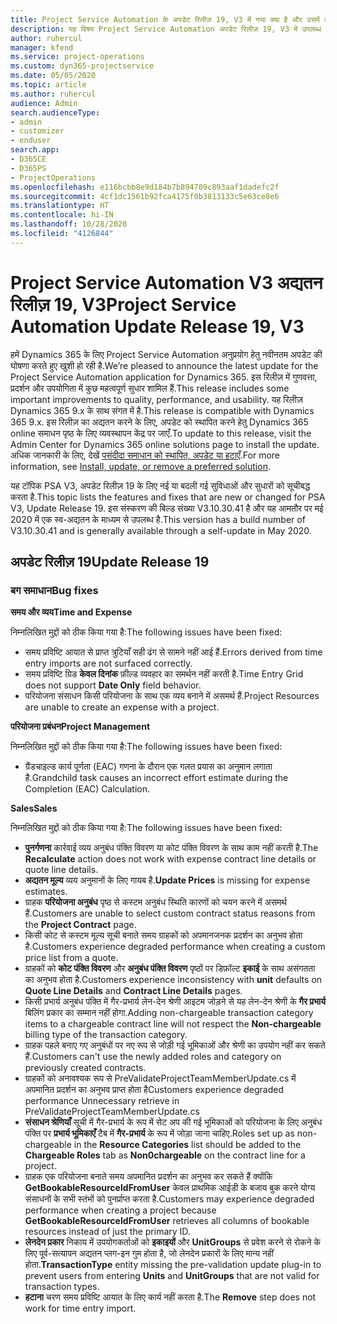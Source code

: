 ```yaml
---
title: Project Service Automation के अपडेट रिलीज़ 19, V3 में नया क्या है और उसमें क्या परिवर्तन हुआ है
description: यह विषय Project Service Automation अपडेट रिलीज़ 19, V3 में उपलब्ध सुविधाओं और सुधारों को सूचीबद्ध करता है.
author: ruhercul
manager: kfend
ms.service: project-operations
ms.custom: dyn365-projectservice
ms.date: 05/05/2020
ms.topic: article
ms.author: ruhercul
audience: Admin
search.audienceType:
- admin
- customizer
- enduser
search.app:
- D365CE
- D365PS
- ProjectOperations
ms.openlocfilehash: e116bcbb8e9d184b7b894709c893aaf1dadefc2f
ms.sourcegitcommit: 4cf1dc1561b92fca4175f0b3813133c5e63ce8e6
ms.translationtype: HT
ms.contentlocale: hi-IN
ms.lasthandoff: 10/28/2020
ms.locfileid: "4126844"
---
```

# <a name="project-service-automation-update-release-19-v3"></a><span data-ttu-id="2965c-103">Project Service Automation V3 अद्यतन रिलीज़ 19, V3</span><span class="sxs-lookup"><span data-stu-id="2965c-103">Project Service Automation Update Release 19, V3</span></span>

<span data-ttu-id="2965c-104">हमें Dynamics 365 के लिए Project Service Automation अनुप्रयोग हेतु नवीनतम अपडेट की घोषणा करते हुए खुशी हो रही है.</span><span class="sxs-lookup"><span data-stu-id="2965c-104">We’re pleased to announce the latest update for the Project Service Automation application for Dynamics 365.</span></span> <span data-ttu-id="2965c-105">इस रिलीज़ में गुणवत्ता, प्रदर्शन और उपयोगिता में कुछ महत्वपूर्ण सुधार शामिल हैं.</span><span class="sxs-lookup"><span data-stu-id="2965c-105">This release includes some important improvements to quality, performance, and usability.</span></span> <span data-ttu-id="2965c-106">यह रिलीज़ Dynamics 365 9.x के साथ संगत में है.</span><span class="sxs-lookup"><span data-stu-id="2965c-106">This release is compatible with Dynamics 365 9.x.</span></span> <span data-ttu-id="2965c-107">इस रिलीज़ का अद्यतन करने के लिए, अपडेट को स्थापित करने हेतु Dynamics 365 online समाधन पृष्ठ के लिए व्यवस्थापन केंद्र पर जाएँ.</span><span class="sxs-lookup"><span data-stu-id="2965c-107">To update to this release, visit the Admin Center for Dynamics 365 online solutions page to install the update.</span></span> <span data-ttu-id="2965c-108">अधिक जानकारी के लिए, देखें [पसंदीदा समाधान को स्थापित, अपडेट या हटाएँ](https://docs.microsoft.com/power-platform/admin/install-remove-preferred-solution).</span><span class="sxs-lookup"><span data-stu-id="2965c-108">For more information, see [Install, update, or remove a preferred solution](https://docs.microsoft.com/power-platform/admin/install-remove-preferred-solution).</span></span>

<span data-ttu-id="2965c-109">यह टॉपिक PSA V3, अपडेट रिलीज़ 19 के लिए नई या बदली गई सुविधाओं और सुधारों को सूचीबद्ध करता है.</span><span class="sxs-lookup"><span data-stu-id="2965c-109">This topic lists the features and fixes that are new or changed for PSA V3, Update Release 19.</span></span> <span data-ttu-id="2965c-110">इस संस्करण की बिल्ड संख्या V3.10.30.41 है और यह आमतौर पर मई 2020 में एक स्व-अद्यतन के माध्यम से उपलब्ध है.</span><span class="sxs-lookup"><span data-stu-id="2965c-110">This version has a build number of V3.10.30.41 and is generally available through a self-update in May 2020.</span></span>

## <a name="update-release-19"></a><span data-ttu-id="2965c-111">अपडेट रिलीज़ 19</span><span class="sxs-lookup"><span data-stu-id="2965c-111">Update Release 19</span></span>

### <a name="bug-fixes"></a><span data-ttu-id="2965c-112">बग समाधान</span><span class="sxs-lookup"><span data-stu-id="2965c-112">Bug fixes</span></span>

<span data-ttu-id="2965c-113">**समय और व्यय**</span><span class="sxs-lookup"><span data-stu-id="2965c-113">**Time and Expense**</span></span>

<span data-ttu-id="2965c-114">निम्नलिखित मुद्दों को ठीक किया गया है:</span><span class="sxs-lookup"><span data-stu-id="2965c-114">The following issues have been fixed:</span></span> 

- <span data-ttu-id="2965c-115">समय प्रविष्टि आयात से प्राप्त त्रुटियाँ सही ढंग से सामने नहीं आई हैं.</span><span class="sxs-lookup"><span data-stu-id="2965c-115">Errors derived from time entry imports are not surfaced correctly.</span></span>
- <span data-ttu-id="2965c-116">समय प्रविष्टि ग्रिड **केवल दिनांक** फ़ील्ड व्यवहार का समर्थन नहीं करती है.</span><span class="sxs-lookup"><span data-stu-id="2965c-116">Time Entry Grid does not support **Date Only** field behavior.</span></span>
- <span data-ttu-id="2965c-117">परियोजना संसाधन किसी परियोजना के साथ एक व्यय बनाने में असमर्थ हैं.</span><span class="sxs-lookup"><span data-stu-id="2965c-117">Project Resources are unable to create an expense with a project.</span></span>

<span data-ttu-id="2965c-118">**परियोजना प्रबंधन**</span><span class="sxs-lookup"><span data-stu-id="2965c-118">**Project Management**</span></span>

<span data-ttu-id="2965c-119">निम्नलिखित मुद्दों को ठीक किया गया है:</span><span class="sxs-lookup"><span data-stu-id="2965c-119">The following issues have been fixed:</span></span> 

-  <span data-ttu-id="2965c-120">ग्रैंडचाइल्ड कार्य पूर्णता (EAC) गणना के दौरान एक गलत प्रयास का अनुमान लगाता है.</span><span class="sxs-lookup"><span data-stu-id="2965c-120">Grandchild task causes an incorrect effort estimate during the Completion (EAC) Calculation.</span></span>

<span data-ttu-id="2965c-121">**Sales**</span><span class="sxs-lookup"><span data-stu-id="2965c-121">**Sales**</span></span>

<span data-ttu-id="2965c-122">निम्नलिखित मुद्दों को ठीक किया गया है:</span><span class="sxs-lookup"><span data-stu-id="2965c-122">The following issues have been fixed:</span></span> 

- <span data-ttu-id="2965c-123">**पुनर्गणना** कार्रवाई व्यय अनुबंध पंक्ति विवरण या कोट पंक्ति विवरण के साथ काम नहीं करती है.</span><span class="sxs-lookup"><span data-stu-id="2965c-123">The **Recalculate** action does not work with expense contract line details or quote line details.</span></span>
- <span data-ttu-id="2965c-124">**अद्यतन मूल्य** व्यय अनुमानों के लिए गायब है.</span><span class="sxs-lookup"><span data-stu-id="2965c-124">**Update Prices** is missing for expense estimates.</span></span>
-  <span data-ttu-id="2965c-125">ग्राहक **परियोजना अनुबंध** पृष्ठ से कस्टम अनुबंध स्थिति कारणों को चयन करने में असमर्थ हैं.</span><span class="sxs-lookup"><span data-stu-id="2965c-125">Customers are unable to select custom contract status reasons from the **Project Contract** page.</span></span>
- <span data-ttu-id="2965c-126">किसी कोट से कस्टम मूल्य सूची बनाते समय ग्राहकों को अपमानजनक प्रदर्शन का अनुभव होता है.</span><span class="sxs-lookup"><span data-stu-id="2965c-126">Customers experience degraded performance when creating a custom price list from a quote.</span></span>
- <span data-ttu-id="2965c-127">ग्राहकों को **कोट पंक्ति विवरण** और **अनुबंध पंक्ति विवरण** पृष्ठों पर डिफ़ॉल्ट **इकाई** के साथ असंगतता का अनुभव होता है.</span><span class="sxs-lookup"><span data-stu-id="2965c-127">Customers experience inconsistency with **unit** defaults on **Quote Line Details** and **Contract Line Details** pages.</span></span>
- <span data-ttu-id="2965c-128">किसी प्रभार्य अनुबंध पंक्ति में गैर-प्रभार्य लेन-देन श्रेणी आइटम जोड़ने से यह लेन-देन श्रेणी के **गैर प्रभार्य** बिलिंग प्रकार का सम्मान नहीं होगा.</span><span class="sxs-lookup"><span data-stu-id="2965c-128">Adding non-chargeable transaction category items to a chargeable contract line will not respect the **Non-chargeable** billing type of the transaction category.</span></span>
- <span data-ttu-id="2965c-129">ग्राहक पहले बनाए गए अनुबंधों पर नए रूप से जोड़ी गई भूमिकाओं और श्रेणी का उपयोग नहीं कर सकते हैं.</span><span class="sxs-lookup"><span data-stu-id="2965c-129">Customers can't use the newly added roles and category on previously created contracts.</span></span>
- <span data-ttu-id="2965c-130">ग्राहकों को अनावश्यक रूप से PreValidateProjectTeamMemberUpdate.cs में अपमानित प्रदर्शन का अनुभव प्राप्त होता है</span><span class="sxs-lookup"><span data-stu-id="2965c-130">Customers experience degraded performance Unnecessary retrieve in PreValidateProjectTeamMemberUpdate.cs</span></span>
- <span data-ttu-id="2965c-131">**संसाधन श्रेणियाँ** सूची में गैर-प्रभार्य के रूप में सेट अप की गई भूमिकाओं को परियोजना के लिए अनुबंध पंक्ति पर **प्रभार्य भूमिकाएँ** टैब में **गैर-प्रभार्य** के रूप में जोड़ा जाना चाहिए.</span><span class="sxs-lookup"><span data-stu-id="2965c-131">Roles set up as non-chargeable in the **Resource Categories** list should be added to the **Chargeable Roles** tab as **Non0chargeable** on the contract line for a project.</span></span>
- <span data-ttu-id="2965c-132">ग्राहक एक परियोजना बनाते समय अपमानित प्रदर्शन का अनुभव कर सकते हैं क्योंकि **GetBookableResourceIdFromUser** केवल प्राथमिक आईडी के बजाय बुक करने योग्य संसाधनों के सभी स्तंभों को पुनर्प्राप्त करता है.</span><span class="sxs-lookup"><span data-stu-id="2965c-132">Customers may experience degraded performance when creating a project because **GetBookableResourceIdFromUser** retrieves all columns of bookable resources instead of just the primary ID.</span></span>
- <span data-ttu-id="2965c-133">**लेनदेन प्रकार** निकाय में उपयोगकर्ताओं को **इकाइयों** और **UnitGroups** से प्रवेश करने से रोकने के लिए पूर्व-सत्यापन अद्यतन प्लग-इन गुम होता है, जो लेनदेन प्रकारों के लिए मान्य नहीं होता.</span><span class="sxs-lookup"><span data-stu-id="2965c-133">**TransactionType** entity missing the pre-validation update plug-in to prevent users from entering **Units** and **UnitGroups** that are not valid for transaction types.</span></span>
- <span data-ttu-id="2965c-134">**हटाना** चरण समय प्रविष्टि आयात के लिए कार्य नहीं करता है.</span><span class="sxs-lookup"><span data-stu-id="2965c-134">The **Remove** step does not work for time entry import.</span></span>
